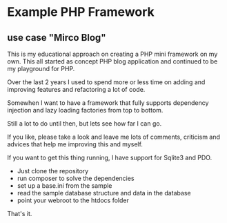 # Example PHP Framework

## use case "Mirco Blog"

This is my educational approach on creating a PHP mini framework on my own.
This all started as concept PHP blog application and continued to be my playground for PHP.

Over the last 2 years I used to spend more or less time on adding and improving features and refactoring a lot of code.

Somewhen I want to have a framework that fully supports dependency injection and lazy loading factories from top to bottom.

Still a lot to do until then, but lets see how far I can go.

If you like, please take a look and leave me lots of comments, criticism and advices that help me improving this and myself.

If you want to get this thing running, I have support for Sqlite3 and PDO.

* Just clone the repository
* run composer to solve the dependencies
* set up a base.ini from the sample
* read the sample database structure and data in the database
* point your webroot to the htdocs folder

That's it.
